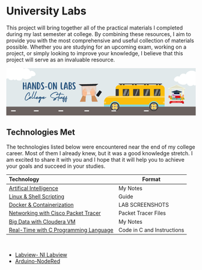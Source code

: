   # University Labs
This project will bring together all of the practical materials I completed during my last semester at college. 
By combining these resources, I aim to provide you with the most comprehensive and useful collection of materials possible.
Whether you are studying for an upcoming exam, working on a project, or simply looking to improve your knowledge, I believe that this project will serve as an invaluable resource. <br>

<img src="uni.png" > <br>




## Technologies Met
The technologies listed below were encountered near the end of my college career. Most of them I already knew, but it was a good knowledge stretch. I am excited to share it with you and I hope that it will help you to achieve your goals and succeed in your studies. 



|  Technology | Format  | 
|:---|---|
|[Artifical Intelligence](ArtificialIntelligence/README.md)   |  My Notes |  
|  [Linux & Shell Scripting](https://linux.yahya-abulhaj.dev/) | Guide  |
|  [Docker & Containerization](DockerF/README.md) |  LAB SCREENSHOTS |
|  [Networking with Cisco Packet Tracer](Network/README.md) | Packet Tracer Files  |
| [Big Data with Cloudera VM](BigData/README.md)  |  My Notes  |
| [Real-Time with C Programming Language](Real-time/README.md)  |  Code in C and Instructions |


<br>

- [Labview- NI Labview]()
- [Arduino-NodeRed]()
